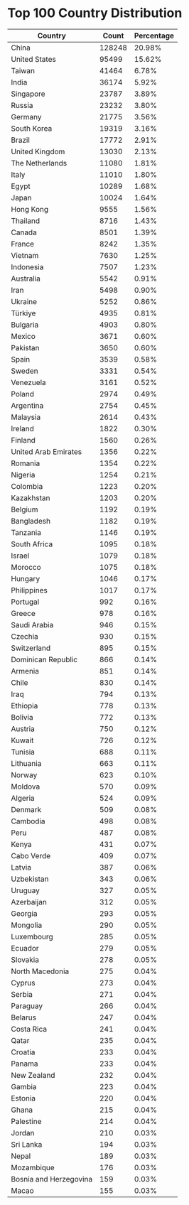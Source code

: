 # Top 100 Country Distribution
| Country | Count | Percentage |
|----|----|----|
| China | 128248 | 20.98% |
| United States | 95499 | 15.62% |
| Taiwan | 41464 | 6.78% |
| India | 36174 | 5.92% |
| Singapore | 23787 | 3.89% |
| Russia | 23232 | 3.80% |
| Germany | 21775 | 3.56% |
| South Korea | 19319 | 3.16% |
| Brazil | 17772 | 2.91% |
| United Kingdom | 13030 | 2.13% |
| The Netherlands | 11080 | 1.81% |
| Italy | 11010 | 1.80% |
| Egypt | 10289 | 1.68% |
| Japan | 10024 | 1.64% |
| Hong Kong | 9555 | 1.56% |
| Thailand | 8716 | 1.43% |
| Canada | 8501 | 1.39% |
| France | 8242 | 1.35% |
| Vietnam | 7630 | 1.25% |
| Indonesia | 7507 | 1.23% |
| Australia | 5542 | 0.91% |
| Iran | 5498 | 0.90% |
| Ukraine | 5252 | 0.86% |
| Türkiye | 4935 | 0.81% |
| Bulgaria | 4903 | 0.80% |
| Mexico | 3671 | 0.60% |
| Pakistan | 3650 | 0.60% |
| Spain | 3539 | 0.58% |
| Sweden | 3331 | 0.54% |
| Venezuela | 3161 | 0.52% |
| Poland | 2974 | 0.49% |
| Argentina | 2754 | 0.45% |
| Malaysia | 2614 | 0.43% |
| Ireland | 1822 | 0.30% |
| Finland | 1560 | 0.26% |
| United Arab Emirates | 1356 | 0.22% |
| Romania | 1354 | 0.22% |
| Nigeria | 1254 | 0.21% |
| Colombia | 1223 | 0.20% |
| Kazakhstan | 1203 | 0.20% |
| Belgium | 1192 | 0.19% |
| Bangladesh | 1182 | 0.19% |
| Tanzania | 1146 | 0.19% |
| South Africa | 1095 | 0.18% |
| Israel | 1079 | 0.18% |
| Morocco | 1075 | 0.18% |
| Hungary | 1046 | 0.17% |
| Philippines | 1017 | 0.17% |
| Portugal | 992 | 0.16% |
| Greece | 978 | 0.16% |
| Saudi Arabia | 946 | 0.15% |
| Czechia | 930 | 0.15% |
| Switzerland | 895 | 0.15% |
| Dominican Republic | 866 | 0.14% |
| Armenia | 851 | 0.14% |
| Chile | 830 | 0.14% |
| Iraq | 794 | 0.13% |
| Ethiopia | 778 | 0.13% |
| Bolivia | 772 | 0.13% |
| Austria | 750 | 0.12% |
| Kuwait | 726 | 0.12% |
| Tunisia | 688 | 0.11% |
| Lithuania | 663 | 0.11% |
| Norway | 623 | 0.10% |
| Moldova | 570 | 0.09% |
| Algeria | 524 | 0.09% |
| Denmark | 509 | 0.08% |
| Cambodia | 498 | 0.08% |
| Peru | 487 | 0.08% |
| Kenya | 431 | 0.07% |
| Cabo Verde | 409 | 0.07% |
| Latvia | 387 | 0.06% |
| Uzbekistan | 343 | 0.06% |
| Uruguay | 327 | 0.05% |
| Azerbaijan | 312 | 0.05% |
| Georgia | 293 | 0.05% |
| Mongolia | 290 | 0.05% |
| Luxembourg | 285 | 0.05% |
| Ecuador | 279 | 0.05% |
| Slovakia | 278 | 0.05% |
| North Macedonia | 275 | 0.04% |
| Cyprus | 273 | 0.04% |
| Serbia | 271 | 0.04% |
| Paraguay | 266 | 0.04% |
| Belarus | 247 | 0.04% |
| Costa Rica | 241 | 0.04% |
| Qatar | 235 | 0.04% |
| Croatia | 233 | 0.04% |
| Panama | 233 | 0.04% |
| New Zealand | 232 | 0.04% |
| Gambia | 223 | 0.04% |
| Estonia | 220 | 0.04% |
| Ghana | 215 | 0.04% |
| Palestine | 214 | 0.04% |
| Jordan | 210 | 0.03% |
| Sri Lanka | 194 | 0.03% |
| Nepal | 189 | 0.03% |
| Mozambique | 176 | 0.03% |
| Bosnia and Herzegovina | 159 | 0.03% |
| Macao | 155 | 0.03% |
